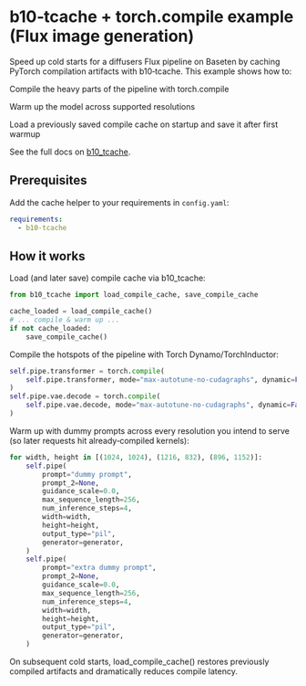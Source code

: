 # b10‑tcache + torch.compile example (Flux image generation)

Speed up cold starts for a diffusers Flux pipeline on Baseten by caching PyTorch compilation artifacts with b10‑tcache. This example shows how to:

Compile the heavy parts of the pipeline with torch.compile

Warm up the model across supported resolutions

Load a previously saved compile cache on startup and save it after first warmup

See the full docs on [b10_tcache](https://docs.baseten.co/development/model/b10-tcache).

## Prerequisites

Add the cache helper to your requirements in `config.yaml`:

```yaml
requirements:
  - b10-tcache
```

## How it works

Load (and later save) compile cache via b10_tcache:

```python
from b10_tcache import load_compile_cache, save_compile_cache

cache_loaded = load_compile_cache()
# ... compile & warm up ...
if not cache_loaded:
    save_compile_cache()
```

Compile the hotspots of the pipeline with Torch Dynamo/TorchInductor:

```python
self.pipe.transformer = torch.compile(
    self.pipe.transformer, mode="max-autotune-no-cudagraphs", dynamic=False
)
self.pipe.vae.decode = torch.compile(
    self.pipe.vae.decode, mode="max-autotune-no-cudagraphs", dynamic=False
)
```

Warm up with dummy prompts across every resolution you intend to serve (so later requests hit already‑compiled kernels):

```python
for width, height in [(1024, 1024), (1216, 832), (896, 1152)]:
    self.pipe(
        prompt="dummy prompt",
        prompt_2=None,
        guidance_scale=0.0,
        max_sequence_length=256,
        num_inference_steps=4,
        width=width,
        height=height,
        output_type="pil",
        generator=generator,
    )
    self.pipe(
        prompt="extra dummy prompt",
        prompt_2=None,
        guidance_scale=0.0,
        max_sequence_length=256,
        num_inference_steps=4,
        width=width,
        height=height,
        output_type="pil",
        generator=generator,
    )
```

On subsequent cold starts, load_compile_cache() restores previously compiled artifacts and dramatically reduces compile latency.
